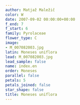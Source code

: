 ```yaml
---
author: Matjaž Maležič
color: W
date: 2007-09-02 00:00:00+00:00
f_end: 7
f_start: 6
family: Pyrolaceae
flower_type: C
image:
- M_007082003.jpg
latin: Moneses uniflora
lead: M_007082003.jpg
lead_sample: false
name: index.en
order: Moneses
parallel: false
petals: 5
petals_joined: false
star_shape: false
title: Moneses uniflora
---
```

